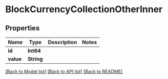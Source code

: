 # BlockCurrencyCollectionOtherInner

## Properties
Name | Type | Description | Notes
------------ | ------------- | ------------- | -------------
**id** | **Int64** |  | 
**value** | **String** |  | 

[[Back to Model list]](../README.md#documentation-for-models) [[Back to API list]](../README.md#documentation-for-api-endpoints) [[Back to README]](../README.md)



